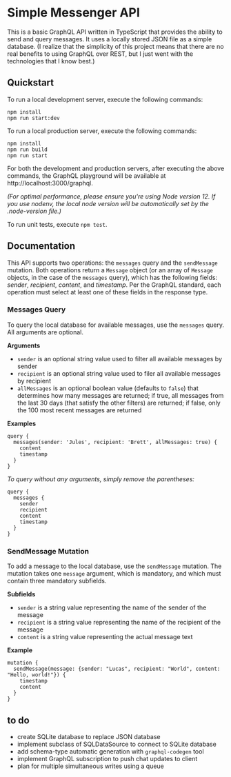 # Simple Messenger API
This is a basic GraphQL API written in TypeScript that provides the ability to send and query messages. It uses a locally stored JSON file as a simple database.
(I realize that the simplicity of this project means that there are no real benefits to using GraphQL over REST, but I just went with the technologies that I know best.)

## Quickstart
To run a local development server, execute the following commands:
```
npm install
npm run start:dev
```

To run a local production server, execute the following commands:
```
npm install
npm run build
npm run start
```

For both the development and production servers, after executing the above commands, the GraphQL playground will be available at http://localhost:3000/graphql.

_(For optimal performance, please ensure you're using Node version 12. If you use nodenv, the local node version will be automatically set by the .node-version file.)_

To run unit tests, execute `npm test`.

## Documentation
This API supports two operations: the `messages` query and the `sendMessage` mutation.
Both operations return a `Message` object (or an array of `Message` objects, in the case of the `messages` query), which has the following fields: _sender_, _recipient_, _content_, and _timestamp_.
Per the GraphQL standard, each operation must select at least one of these fields in the response type.

### Messages Query
To query the local database for available messages, use the `messages` query. All arguments are optional.

**Arguments**
 - `sender` is an optional string value used to filter all available messages by sender
 - `recipient` is an optional string value used to filer all available messages by recipient
 - `allMessages` is an optional boolean value (defaults to `false`) that determines how many messages are returned; if true, all messages from the last 30 days (that satisfy the other filters) are returned; if false, only the 100 most recent messages are returned

**Examples**
```
query {
  messages(sender: 'Jules', recipient: 'Brett', allMessages: true) {
    content
    timestamp
  }
}
```

_To query without any arguments, simply remove the parentheses:_
```
query {
  messages {
    sender
    recipient
    content
    timestamp
  }
}
```

### SendMessage Mutation
To add a message to the local database, use the `sendMessage` mutation. The mutation takes one `message` argument, which is mandatory, and which must contain three mandatory subfields.

**Subfields**
 - `sender` is a string value representing the name of the sender of the message
 - `recipient` is a string value representing the name of the recipient of the message
 - `content` is a string value representing the actual message text

**Example**
```
mutation {
  sendMessage(message: {sender: "Lucas", recipient: "World", content: "Hello, world!"}) {
    timestamp
    content
  }
}
```

## to do
* create SQLite database to replace JSON database
* implement subclass of SQLDataSource to connect to SQLite database
* add schema-type automatic generation with `graphql-codegen` tool
* implement GraphQL subscription to push chat updates to client
* plan for multiple simultaneous writes using a queue
